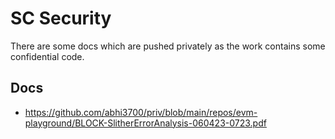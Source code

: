 # SC Security

There are some docs which are pushed privately as the work contains
some confidential code.

## Docs

- https://github.com/abhi3700/priv/blob/main/repos/evm-playground/BLOCK-SlitherErrorAnalysis-060423-0723.pdf
